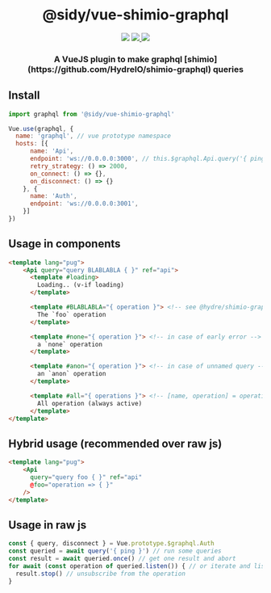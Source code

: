 <h1 align=center>@sidy/vue-shimio-graphql</h1>
<p align=center>
  <img src="https://img.shields.io/github/license/usidy/vue-shimio-graphql.svg?style=for-the-badge" />
  <a href="https://www.npmjs.com/package/@sidy/vue-shimio-graphql">
    <img src="https://img.shields.io/npm/v/@sidy/vue-shimio-graphql.svg?logo=npm&style=for-the-badge" />
  </a>
  <img src="https://img.shields.io/npm/dw/@sidy/vue-shimio-graphql?logo=npm&style=for-the-badge" />
</p>

<h3 align=center>A VueJS plugin to make graphql [shimio](https://github.com/HydreIO/shimio-graphql) queries</h3>

## Install

```js
import graphql from '@sidy/vue-shimio-graphql'

Vue.use(graphql, {
  name: 'graphql', // vue prototype namespace
  hosts: [{
      name: 'Api',
      endpoint: 'ws://0.0.0.0:3000', // this.$graphql.Api.query('{ ping }')
      retry_strategy: () => 2000,
      on_connect: () => {},
      on_disconnect: () => {}
    }, {
      name: 'Auth',
      endpoint: 'ws://0.0.0.0:3001',
    }]
})
```

## Usage in components

```html
<template lang="pug">
    <Api query="query BLABLABLA { }" ref="api">
      <template #loading>
        Loading.. (v-if loading)
      </template>

      <template #BLABLABLA="{ operation }"> <!-- see @hydre/shimio-graphql -->
        The `foo` operation
      </template>

      <template #none="{ operation }"> <!-- in case of early error -->
        a `none` operation
      </template>

      <template #anon="{ operation }"> <!-- in case of unnamed query -->
        an `anon` operation
      </template>

      <template #all="{ operations }"> <!-- [name, operation] = operations -->
        All operation (always active)
      </template>
</template>
```

## Hybrid usage (recommended over raw js)

```html
<template lang="pug">
    <Api
      query="query foo { }" ref="api"
      @foo="operation => { }"
    />
</template>
```

## Usage in raw js

```js
const { query, disconnect } = Vue.prototype.$graphql.Auth
const queried = await query('{ ping }') // run some queries
const result = await queried.once() // get one result and abort
for await (const operation of queried.listen()) { // or iterate and listen
  result.stop() // unsubscribe from the operation
}
```
